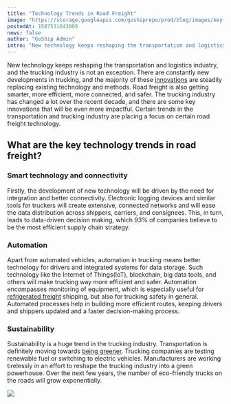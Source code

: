 ```yaml
---
title: "Technology Trends in Road Freight"
image: "https://storage.googleapis.com/goshiprepo/prod/blog/images/key-technology-trends-in-road-freight.jpg"
postedAt: 1587531643000
news: false
author: "GoShip Admin"
intro: "New technology keeps reshaping the transportation and logistics industry, and the trucking industry is not an exception. There are constantly new developments in trucking, and the majority of these innovations are steadily replacing existing technology and methods. Road freight is also getting smarter, more efficient, more connected, and safer. The trucking industry has changed a lot over the recent decade, and there are some key innovations that will be even more impactful. Certain trends in the transporta"
---
```

New technology keeps reshaping the transportation and logistics industry, and the trucking industry is not an exception. There are constantly new developments in trucking, and the majority of these [innovations](https://www.inboundlogistics.com/cms/article/the-impact-of-technology-on-trucking/) are steadily replacing existing technology and methods. Road freight is also getting smarter, more efficient, more connected, and safer. The trucking industry has changed a lot over the recent decade, and there are some key innovations that will be even more impactful. Certain trends in the transportation and trucking industry are placing a focus on certain road freight technology.

What are the key technology trends in road freight?
---------------------------------------------------

### Smart technology and connectivity

Firstly, the development of new technology will be driven by the need for integration and better connectivity. Electronic logging devices and similar tools for truckers will create extensive, connected networks and will ease the data distribution across shippers, carriers, and consignees. This, in turn, leads to data-driven decision making, which 93% of companies believe to be the most efficient supply chain strategy.

### Automation 

Apart from automated vehicles, automation in trucking means better technology for drivers and integrated systems for data storage. Such technology like the Internet of Things(IoT), blockchain, big data tools, and others will make trucking way more efficient and safer. Automation encompasses monitoring of equipment, which is especially useful for [refrigerated freight](https://www.goship.com/blog/3-best-practices-for-refrigerated-freight-shipping/) shipping, but also for trucking safety in general. Automated processes help in building more efficient routes, keeping drivers and shippers updated and a faster decision-making process.

### Sustainability

Sustainability is a huge trend in the trucking industry. Transportation is definitely moving towards [being greener](https://www.goship.com/blog/how-shippers-can-support-green-shipping/). Trucking companies are testing renewable fuel or switching to electric vehicles. Manufacturers are working tirelessly in an effort to reshape the trucking industry into a green powerhouse. Over the next few years, the number of eco-friendly trucks on the roads will grow exponentially.

[![](https://www.goship.com/wp-content/uploads/2021/02/1ace89b4-fe28-40ff-a2a7-4cddc60fc9ec.png)](https://www.goship.com/)
